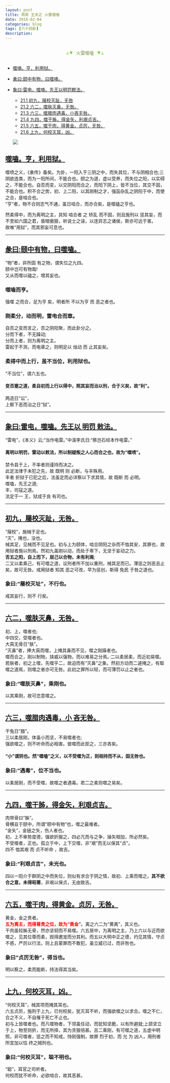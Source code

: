 ```yaml
---
layout: post
title: 周易 王夫之 火雷噬嗑
date: 2018-02-04
categories: blog
tags: [六十四卦]
description: 
---
```


<span id = "jump"></span>


<section style="margin: 0px auto; text-align: center;">
    <section class="xhr" style="width: 0px; height: 0px; border-left: 5px solid transparent; border-right: 5px solid transparent; border-bottom: 10px solid rgb(135, 201, 67); display: inline-block; opacity: 0.5; border-top-color: rgb(135, 201, 67);"></section>
    <section class="xhr" style="width: 0px; height: 0px; border-left: 5px solid transparent; border-right: 5px solid transparent; border-top: 10px solid rgb(135, 201, 67); display: inline-block; margin-left: -3px; border-bottom-color: rgb(135, 201, 67);"></section>
    <section style="
margin-left: 0.5em;
display: inline-block;">
        <p>
            <span style="color: rgb(118, 146, 60);">火雷噬嗑</span>
        </p>
    </section>
    <section class="xhr" style="margin-left: 0.5em; width: 0px; height: 0px; border-left: 5px solid transparent; border-right: 5px solid transparent; border-top: 10px solid rgb(135, 201, 67); display: inline-block; border-bottom-color: rgb(135, 201, 67);"></section>
    <section class="xhr" style="width: 0px; height: 0px; border-left: 5px solid transparent; border-right: 5px solid transparent; border-bottom: 10px solid rgb(135, 201, 67); display: inline-block; opacity: 0.5; margin-left: -3px; border-top-color: rgb(135, 201, 67);"></section>
</section>

- [噬嗑。亨，利用狱。](#jump噬嗑)
- [彖曰:颐中有物，曰噬嗑。](#jump颐中有物)
- [象曰:雷电，噬嗑。先王以明罚敕法。](#jump雷电)
  - [21.1 初九，屦校灭趾，无咎](#jump屦校灭趾)
  - [21.2 六二，噬肤灭鼻，无咎。](#jump噬肤灭鼻)
  - [21.3 六三，噬腊肉遇毒，小吝无咎。](#jump噬腊肉遇毒)
  - [21.4 九四，噬干胏，得金矢，利艰贞吉。](#jump噬干胏)
  - [21.5 六五，噬干肉，得黄金。贞厉，无咎。](#jump噬干肉)
  - [21.6 上九，何校灭耳，凶。](#jump何校灭耳)
  
  ![](http://www.guoyi360.com/uploads/allimg/130427/1-13042FU051E7.jpg)
  
<span id = "jump噬嗑"></span>
## [噬嗑。亨，利用狱。](#jump)
噬喷之义，《彖传》备矣。为卦，一阳入于三阴之中，而失其位，不与阴相合也;三阴欲连类，而为一阳所间，不能合也。颐之为道，虚以受养，而失位之阳，以实碍之，不能合也。自否而变，以交阴阳而合之，而阳下阴上，皆不当位，其交不固，不能合也。积不合之势，初、上二阳，以其刚制之才，强函杂乱之阴阳于中，而使之合，是啮合也。<br>
“亨”者，物不合则志气不通，虽日啮合，而亦合矣，是噬磕之亨也。


然柔得中，而为离明之主，具知 啮合者 之 矫乱 而不固，则且施刑以 惩其妄，而不至如六国之君，昏暗傲狠，听说士之诬，以连异志之诸侯，斯亦可远于害。<br>
故唯“用狱”，而其邪妄可息也。

----

<span id = "jump颐中有物"></span>
## [彖曰:颐中有物，曰噬嗑。](#jump)
“物”者，非所固 有之物，谓失位之九四。<br>
颐中岂可有物哉!<br>
又从而噬以磕之，增其妄也。

### 噬嗑而亨。
强噬 之而合，足为亨 矣，明者所 不以为亨 而 恶之者也。

### 刚柔分，动而明，雷电合而章。
自否之变而言之，否之阴阳聚，而此卦分之。<br>
分而下者，不无躁动;<br>
分而上者，则为离明之主。<br>
雷起于不测，而电章之，则明足以 烛动 而 止其妄矣。

### 柔得中而上行，虽不当位，利用狱也。
“不当位”，谓六五也。
#### 变否塞之道，柔自初而上行以得中，照其妄而治以刑，合于义矣，故“利”。
两造日“讼”，<br>
上察下恶而治之日“狱”。

----

<span id = "jump雷电"></span>
## [象曰:雷电，噬嗑。先王以 明罚 敕法。](#jump)
“雷电”，《本义》云;“当作电雷。”中溪李氏日:“蔡岂石经本作电雷。”

#### 离明以明罚，雷动以敕法，所以制疑叛之人心而合之也，故为“噬喷”。
禁令县于上，不率者则谨持而决之。<br>
此定法律于未犯之先，故 既明 则 必断，与丰殊用。<br>
丰者 折狱于已犯之后，法虽定而必详察以下求其情，故 既断 而 必明。<br>
噬嗑，先王之道;<br>
丰，司寇之道。<br>
法定于一 王，狱成于良 有司也。

  
----

<span id = "jump屦校灭趾"></span>
## [初九，屦校灭趾，无咎。](#jump)
“屦校”，施械于足也。<br>
“灭”，掩也，没也。<br>
械其足，见械而不见足也。初与上为颐体，啮合阴阳之杂而不恤其安，其罪也，故用狱者施以刑焉。然初九虽刚以动，而处于卑下，无坚于妄动之力。<br>
**否五之阳，自上而下，屈己以合物，未有利焉**;<br>
二又以柔乘己，有可噬之道，议刑者所不加以重刑，械其足而已。薄惩之则恶且止矣，故可无咎。戒用狱者 知其 恶之可改，早为惩创，斯得 免民 于咎之道也。

### 象曰:“屦校灭址”，不行也。
戒其妄行，则不 行矣。

----

<span id = "jump噬肤灭鼻"></span>
## [六二，噬肤灭鼻，无咎。](#jump)
初、上，噬者也;<br>
中四交，受噬者也。<br>
大脔无骨日“肤”。<br>
“灭鼻”者，捧大脔而噬，上掩其鼻而不见，噬之刚躁者也。<br>
噬而合之，刚以制物，挟威以强物，而以难易之分焉。·二以柔居柔，而近初易噬。若肤者，初之上噬，先噬乎二，故迫而有“灭鼻”之象。然初方动而二遽掩之，有取噬之道焉，则噬之者亦可无咎。此初之罪所以轻，而可薄罚以止之者也。

### 象曰:“噬肤灭鼻”，乘刚也。
以其乘刚，故可恣意噬之。

----

<span id = "jump噬腊肉遇毒"></span>
## [六三，噬腊肉遇毒，小 吝无咎。](#jump)
干兔日“腊”。<br>
三以柔居刚，体虽小而坚，不易噬者也;<br>
强欲噬之，则不听命而必相害。彼噬而此拒之，三亦吝矣。

#### “小”谓阴也。然“噬嗑”之义，以不受噬为正，则相持而不从，固无咎也。

### 象曰:“遇毒”，位不当也。
以柔居刚，而不受噬，故噬之者遇毒。若二之柔则噬之易矣。

----

<span id = "jump噬干胏"></span>
## [九四，噬干胏，得金矢，利艰贞吉。](#jump)
肉带骨曰“胏”。<br>
骨横亘于颐中，所谓“颐中有物”也，噬之最难者。<br>
“金矢”，金链之矢，伤人者也。<br>
初，上不审势度德，强欲折服之，四必亢而与之争，操矢相加，所必然矣。<br>
不受噬者，正也。孤立于中，上下交噬，非“艰”而无以保其“贞”。<br>
四不 恤其艰 而 贞不听命 ，故吉。

### 象曰:“利艰贞吉”，未光也。
四以一阳介于群阴之中而失位，则似有求合于阴之情，故初、上乘而噬之。**其不欲合之意，未得昭著**，非艰以保贞，无由致吉。

----

<span id = "jump噬干肉"></span>
## [六五，噬干肉，得黄金。贞厉，无咎。](#jump)
黄金，金之贵者。<br>
<font color="#FF0000"><b>五为离主，而得尊贵之位，故为“黄金”</b></font>。离之六二为“黄离”，其义也。<br>
干肉虽较胏无骨，然亦坚韧而不易噬。六五居中，为离明之主，乃上六以与近而欲噬之，见其位尊而柔，觊得邀宠而分其利。而五以大明中正之德，灼见其情，守贞不惑，严厉以行法，则上且蒙罪而不敢犯，虽立威已过，而非咎也。

### 象曰“贞厉无咎”，得当也。
明以察之，柔而能断，持法得其当矣。

----

<span id = "jump何校灭耳"></span>
## [上九，何校灭耳，凶。](#jump)
“何校灭耳”，械其项而掩其耳也。<br>
六五贞厉，施刑于上九，已何校矣，犹灭耳不听，而强欲噬之以求合。噬之不仁，合之不义，不自罹于死亡不止也。<br>
初与上皆噬者也。而凡噬物者，下领虽任动，而犹知坚脆，以有所避就;上颔坚立于上，物至则折，而无所择，其为贪狠倍甚。且二乘刚，有可噬之道，五虚中明照，非可噬者，惩之而不知戒，恃刚强制，故罪 烈于初，而 允 为 凶人，用刑者所宜加以怙 终之贼刑也。

### 象曰:“何校灭耳”，聪不明也。
 “聪”，耳官之司听者。<br>
 何校而犹不听命，必欲啮合，故其恶甚。

  
  
  
  
  
  
  
  
  
  
  
  
  
  
  
  
  
  
  
  
  
  
  
  
  
